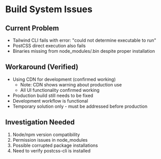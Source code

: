 # Build System Issues

## Current Problem
- Tailwind CLI fails with error: "could not determine executable to run"
- PostCSS direct execution also fails
- Binaries missing from node_modules/.bin despite proper installation

## Workaround (Verified)
- Using CDN for development (confirmed working)
  - Note: CDN shows warning about production use
  - All UI functionality confirmed working
- Production build still needs to be fixed
- Development workflow is functional
- Temporary solution only - must be addressed before production

## Investigation Needed
1. Node/npm version compatibility
2. Permission issues in node_modules
3. Possible corrupted package installations
4. Need to verify postcss-cli is installed